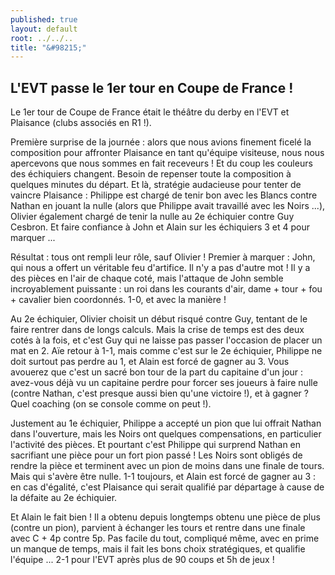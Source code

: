 ```yaml
---
published: true
layout: default
root: ../../..
title: "&#98215;"
---
```


## L'EVT passe le 1er tour en Coupe de France !

Le 1er tour de Coupe de France était le théâtre du derby en l'EVT et Plaisance (clubs associés en R1 !). 

Première surprise de la journée : alors que nous avions finement ficelé la composition pour affronter Plaisance en tant qu'équipe visiteuse, nous nous apercevons que nous sommes en fait receveurs ! Et du coup les couleurs des échiquiers changent. Besoin de repenser toute la composition à quelques minutes du départ. Et là, stratégie audacieuse pour tenter de vaincre Plaisance : Philippe est chargé de tenir bon avec les Blancs contre Nathan en jouant la nulle (alors que Philippe avait travaillé avec les Noirs ...), Olivier également chargé de tenir la nulle au 2e échiquier contre Guy Cesbron. Et faire confiance à John et Alain sur les échiquiers 3 et 4 pour marquer ...

Résultat : tous ont rempli leur rôle, sauf Olivier ! Premier à marquer : John, qui nous a offert un véritable feu d'artifice. Il n'y a pas d'autre mot ! Il y a des pièces en l'air de chaque coté, mais l'attaque de John semble incroyablement puissante : un roi dans les courants d'air, dame + tour + fou +  cavalier bien coordonnés. 1-0, et avec la manière !

Au 2e échiquier, Olivier choisit un début risqué contre Guy, tentant de le faire rentrer dans de longs calculs. Mais la crise de temps est des deux cotés à la fois, et c'est Guy qui ne laisse pas passer l'occasion de placer un mat en 2. Aïe retour à 1-1, mais comme c'est sur le 2e échiquier, Philippe ne doit surtout pas perdre au 1, et Alain est forcé de gagner au 3. Vous avouerez que c'est un sacré bon tour de la part du capitaine d'un jour : avez-vous déjà vu un capitaine perdre pour forcer ses joueurs à faire nulle (contre Nathan, c'est presque aussi bien qu'une victoire !), et à gagner ? Quel coaching (on se console comme on peut !).

Justement au 1e échiquier, Philippe a accepté un pion que lui offrait Nathan dans l'ouverture, mais les Noirs ont quelques compensations, en particulier l'activité des pièces. Et pourtant c'est Philippe qui surprend Nathan en sacrifiant une pièce pour un fort pion passé ! Les Noirs sont obligés de rendre la pièce et terminent avec un pion de moins dans une finale de tours. Mais qui s'avère être nulle. 1-1 toujours, et Alain est forcé de gagner au 3 : en cas d'égalité, c'est Plaisance qui serait qualifié par départage à cause de la défaite au 2e échiquier.

Et Alain le fait bien ! Il a obtenu depuis longtemps obtenu une pièce de plus (contre un pion), parvient à échanger les tours et rentre dans une finale avec C + 4p contre 5p. Pas facile du tout, compliqué même, avec en prime un manque de temps, mais il fait les bons choix stratégiques, et qualifie l'équipe ... 2-1 pour l'EVT après plus de 90 coups et 5h de jeux !